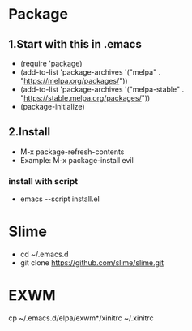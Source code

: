 # Package
## 1.Start with this in .emacs
- (require 'package)
- (add-to-list 'package-archives '("melpa" . "https://melpa.org/packages/"))
- (add-to-list 'package-archives '("melpa-stable" . "https://stable.melpa.org/packages/"))
- (package-initialize)

## 2.Install
- M-x package-refresh-contents
- Example: M-x package-install <RET> evil

### install with script
- emacs --script install.el

# Slime
- cd ~/.emacs.d
- git clone https://github.com/slime/slime.git

# EXWM
cp ~/.emacs.d/elpa/exwm*/xinitrc ~/.xinitrc

